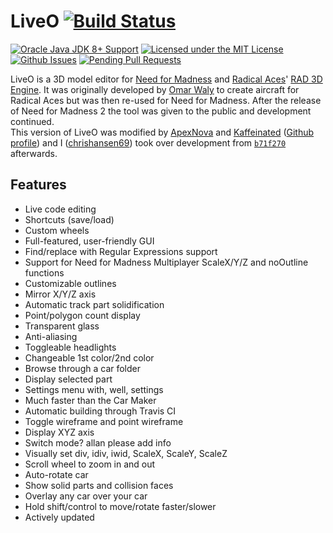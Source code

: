 # LiveO [![Build Status](https://travis-ci.org/chrishansen69/LiveO.svg?branch=master)](https://travis-ci.org/chrishansen69/LiveO)
[![Oracle Java JDK 8+ Support](https://img.shields.io/badge/java-JDK_8-ff69b4.svg)](http://www.oracle.com/technetwork/java/javase/downloads/jdk8-downloads-2133151.html)
[![Licensed under the MIT License](https://img.shields.io/badge/license-MIT-blue.svg)](LICENSE.md)
[![Github Issues](http://githubbadges.herokuapp.com/chrishansen69/LiveO/issues.svg)](https://github.com/chrishansen69/LiveO/issues)
[![Pending Pull Requests](http://githubbadges.herokuapp.com/chrishansen69/LiveO/pulls.svg)](https://github.com/chrishansen69/LiveO/pulls)

LiveO is a 3D model editor for [Need for Madness](http://www.needformadness.com) and [Radical Aces](http://www.radicalplay.com/radicalaces/)' [RAD 3D Engine](http://www.needformadness.com/developer/extras.html). It was originally developed by [Omar Waly](http://www.radicalplay.com/about/) to create aircraft for Radical Aces but was then re-used for Need for Madness.
After the release of Need for Madness 2 the tool was given to the public and development continued.  
This version of LiveO was modified by [ApexNova](http://aimgames.forummotion.com/u1866) and [Kaffeinated](http://aimgames.forummotion.com/u2228) ([Github profile](https://github.com/HulaSamsquanch)) and I ([chrishansen69](https://github.com/chrishansen69)) took over development from [`b71f270`](https://github.com/chrishansen69/LiveO/commit/b71f2704dd3f951e06583b0e27ea9703e560a48e) afterwards.

## Features
- Live code editing
- Shortcuts (save/load)
- Custom wheels
- Full-featured, user-friendly GUI
- Find/replace with Regular Expressions support
- Support for Need for Madness Multiplayer ScaleX/Y/Z and noOutline functions
- Customizable outlines
- Mirror X/Y/Z axis
- Automatic track part solidification
- Point/polygon count display
- Transparent glass
- Anti-aliasing
- Toggleable headlights
- Changeable 1st color/2nd color
- Browse through a car folder
- Display selected part
- Settings menu with, well, settings
- Much faster than the Car Maker
- Automatic building through Travis CI
- Toggle wireframe and point wireframe
- Display XYZ axis
- Switch mode? allan please add info
- Visually set div, idiv, iwid, ScaleX, ScaleY, ScaleZ
- Scroll wheel to zoom in and out
- Auto-rotate car
- Show solid parts and collision faces
- Overlay any car over your car
- Hold shift/control to move/rotate faster/slower
- Actively updated
